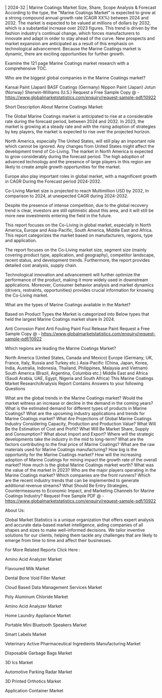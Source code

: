 | 2024-32 | Marine Coatings Market Size, Share, Scope Analysis & Forecast
According to the type, the "Marine Coatings Market" is expected to grow at a strong compound annual growth rate (CAGR XX%) between 2024 and 2032. The market is expected to be valued at millions of dollars by 2032, which is a substantial increase over 2023 figures. This trend is driven by the fashion industry's continual change, which forces manufacturers to innovate and adapt in order to stay ahead of the curve. New prospects and market expansion are anticipated as a result of this emphasis on technological advancement. Because the Marine Coatings market is dynamic, there are exciting opportunities for further growth.

Examine the 121 page Marine Coatings market research with a comprehensive TOC.

Who are the biggest global companies in the Marine Coatings market?


Kansai Paint (Japan)
BASF Coatings (Germany)
Nippon Paint (Japan)
Jotun (Norway)
Sherwin-Williams (U.S.)
Request a Free Sample Copy @ - https://www.globalmarketstatistics.com/enquiry/request-sample-pdf/10922

Short Description About Marine Coatings Market:

The Global Marine Coatings market is anticipated to rise at a considerable rate during the forecast period, between 2024 and 2032. In 2023, the market is growing at a steady rate and with the rising adoption of strategies by key players, the market is expected to rise over the projected horizon.

North America, especially The United States, will still play an important role which cannot be ignored. Any changes from United States might affect the development trend of Co-Living. The market in North America is expected to grow considerably during the forecast period. The high adoption of advanced technology and the presence of large players in this region are likely to create ample growth opportunities for the market.

Europe also play important roles in global market, with a magnificent growth in CAGR During the Forecast period 2024-2032.

Co-Living Market size is projected to reach Multimillion USD by 2032, In comparison to 2024, at unexpected CAGR during 2024-2032.

Despite the presence of intense competition, due to the global recovery trend is clear, investors are still optimistic about this area, and it will still be more new investments entering the field in the future.

This report focuses on the Co-Living in global market, especially in North America, Europe and Asia-Pacific, South America, Middle East and Africa. This report categorizes the market based on manufacturers, regions, type and application.

The report focuses on the Co-Living market size, segment size (mainly covering product type, application, and geography), competitor landscape, recent status, and development trends. Furthermore, the report provides detailed cost analysis, supply chain.

Technological innovation and advancement will further optimize the performance of the product, making it more widely used in downstream applications. Moreover, Consumer behavior analysis and market dynamics (drivers, restraints, opportunities) provides crucial information for knowing the Co-Living market.

What are the types of Marine Coatings available in the Market?

Based on Product Types the Market is categorized into Below types that held the largest Marine Coatings market share In 2024.


Anti Corrosion Paint
Anti Fouling Paint
Foul Release Paint
Request a Free Sample Copy @ - https://www.globalmarketstatistics.com/enquiry/request-sample-pdf/10922

Which regions are leading the Marine Coatings Market?

North America (United States, Canada and Mexico)
Europe (Germany, UK, France, Italy, Russia and Turkey etc.)
Asia-Pacific (China, Japan, Korea, India, Australia, Indonesia, Thailand, Philippines, Malaysia and Vietnam)
South America (Brazil, Argentina, Columbia etc.)
Middle East and Africa (Saudi Arabia, UAE, Egypt, Nigeria and South Africa)
This Marine Coatings Market Research/Analysis Report Contains Answers to your following Questions

What are the global trends in the Marine Coatings market? Would the market witness an increase or decline in the demand in the coming years?
What is the estimated demand for different types of products in Marine Coatings? What are the upcoming industry applications and trends for Marine Coatings market?
What Are Projections of Global Marine Coatings Industry Considering Capacity, Production and Production Value? What Will Be the Estimation of Cost and Profit? What Will Be Market Share, Supply and Consumption? What about Import and Export?
Where will the strategic developments take the industry in the mid to long-term?
What are the factors contributing to the final price of Marine Coatings? What are the raw materials used for Marine Coatings manufacturing?
How big is the opportunity for the Marine Coatings market? How will the increasing adoption of Marine Coatings for mining impact the growth rate of the overall market?
How much is the global Marine Coatings market worth? What was the value of the market In 2023?
Who are the major players operating in the Marine Coatings market? Which companies are the front runners?
Which are the recent industry trends that can be implemented to generate additional revenue streams?
What Should Be Entry Strategies, Countermeasures to Economic Impact, and Marketing Channels for Marine Coatings Industry?
Request Free Sample PDF @ - https://www.globalmarketstatistics.com/enquiry/request-sample-pdf/10922

About Us:

Global Market Statistics is a unique organization that offers expert analysis and accurate data-based market intelligence, aiding companies of all shapes and sizes to make well-informed decisions. We tailor inventive solutions for our clients, helping them tackle any challenges that are likely to emerge from time to time and affect their businesses.

For More Related Reports Click Here :

Amino Acid Analyzer Market

Flavoured Milk Market

Dental Bone Void Filler Market

Cloud Based Data Management Services Market

Poly Aluminum Chloride Market

Amino Acid Analyzer Market

Home Laundry Appliance Market

Portable Mini Bluetooth Speakers Market

Smart Labels Market

Veterinary Active Pharmaceutical Ingredients Manufacturing Market

Disposable Garbage Bags Market

3D Ics Market

Automotive Parking Radar Market

3D Printed Orthotics Market

Application Container Market